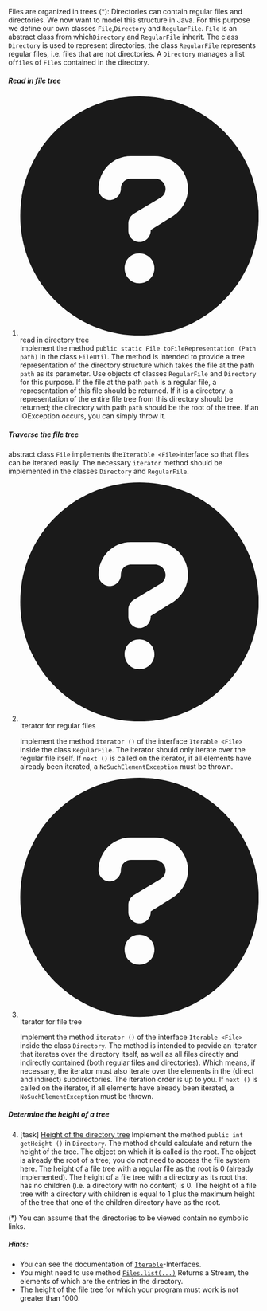 <p>Files are organized in trees (*): Directories can contain regular files and directories.
We now want to model this structure in Java.
For this purpose we define our own classes <code>File</code>,<code>Directory</code> and <code>RegularFile</code>. <code>File</code> is an abstract class from which<code>Directory</code> and <code>RegularFile</code> inherit.
The class <code>Directory</code> is used to represent directories, the class <code>RegularFile</code> represents regular files, i.e. files that are not directories.
A <code>Directory</code> manages a list of<code>files</code> of <code>File</code>s contained in the directory. </p>
<h5 id="readinfiletree">Read in file tree</h5>
<ol>
<li><div class="pe-task-0 d-flex"><jhi-programming-exercise-instructions-task-status _nghost-jro-c178=""><div _ngcontent-jro-c178="" class="guided-tour">
    <!---->
    <!---->
    <fa-icon _ngcontent-jro-c178="" size="lg" class="ng-fa-icon test-icon text-secondary ng-star-inserted"><svg role="img" aria-hidden="true" focusable="false" data-prefix="fas" data-icon="circle-question" class="svg-inline--fa fa-circle-question fa-lg" xmlns="http://www.w3.org/2000/svg" viewBox="0 0 512 512"><path fill="currentColor" d="M256 0C114.6 0 0 114.6 0 256s114.6 256 256 256s256-114.6 256-256S397.4 0 256 0zM256 400c-18 0-32-14-32-32s13.1-32 32-32c17.1 0 32 14 32 32S273.1 400 256 400zM325.1 258L280 286V288c0 13-11 24-24 24S232 301 232 288V272c0-8 4-16 12-21l57-34C308 213 312 206 312 198C312 186 301.1 176 289.1 176h-51.1C225.1 176 216 186 216 198c0 13-11 24-24 24s-24-11-24-24C168 159 199 128 237.1 128h51.1C329 128 360 159 360 198C360 222 347 245 325.1 258z"></path></svg></fa-icon><!---->
    <span _ngcontent-jro-c178="" class="task-name ng-star-inserted">read in directory tree</span><!---->
    
</div>
</jhi-programming-exercise-instructions-task-status></div>Implement the method <code>public static File toFileRepresentation (Path path)</code> in the class <code>FileUtil</code>. 
The method is intended to provide a tree representation of the directory structure which takes the file at the path <code>path</code> as its parameter. Use objects of classes <code>RegularFile</code> and <code>Directory</code> for this purpose. If the file at the path <code>path</code> is a regular file, a representation of this file should be returned. If it is a directory, a representation of the entire file tree from this directory should be returned; the directory with path <code>path</code> should be the root of the tree. If an IOException occurs, you can simply throw it.</li>
</ol>
<h5 id="traversethefiletree">Traverse the file tree</h5>
<p>abstract class <code>File</code> implements the<code>Iteratble &lt;File&gt;</code>interface so that files can be iterated easily.
The necessary <code>iterator</code> method should be implemented in the classes <code>Directory</code> and <code>RegularFile</code>.</p>
<ol start="2">
<li><div class="pe-task-1 d-flex"><jhi-programming-exercise-instructions-task-status _nghost-jro-c178=""><div _ngcontent-jro-c178="" class="guided-tour">
    <!---->
    <!---->
    <fa-icon _ngcontent-jro-c178="" size="lg" class="ng-fa-icon test-icon text-secondary ng-star-inserted"><svg role="img" aria-hidden="true" focusable="false" data-prefix="fas" data-icon="circle-question" class="svg-inline--fa fa-circle-question fa-lg" xmlns="http://www.w3.org/2000/svg" viewBox="0 0 512 512"><path fill="currentColor" d="M256 0C114.6 0 0 114.6 0 256s114.6 256 256 256s256-114.6 256-256S397.4 0 256 0zM256 400c-18 0-32-14-32-32s13.1-32 32-32c17.1 0 32 14 32 32S273.1 400 256 400zM325.1 258L280 286V288c0 13-11 24-24 24S232 301 232 288V272c0-8 4-16 12-21l57-34C308 213 312 206 312 198C312 186 301.1 176 289.1 176h-51.1C225.1 176 216 186 216 198c0 13-11 24-24 24s-24-11-24-24C168 159 199 128 237.1 128h51.1C329 128 360 159 360 198C360 222 347 245 325.1 258z"></path></svg></fa-icon><!---->
    <span _ngcontent-jro-c178="" class="task-name ng-star-inserted">Iterator for regular files</span><!---->
    
</div>
</jhi-programming-exercise-instructions-task-status></div>
<p>Implement the method <code>iterator ()</code> of the interface <code>Iterable &lt;File&gt;</code> inside the class <code>RegularFile</code>.
The iterator should only iterate over the regular file itself.
If <code>next ()</code> is called on the iterator, if all elements have already been iterated, a <code>NoSuchElementException</code> must be thrown.</p></li>
<li><div class="pe-task-2 d-flex"><jhi-programming-exercise-instructions-task-status _nghost-jro-c178=""><div _ngcontent-jro-c178="" class="guided-tour">
    <!---->
    <!---->
    <fa-icon _ngcontent-jro-c178="" size="lg" class="ng-fa-icon test-icon text-secondary ng-star-inserted"><svg role="img" aria-hidden="true" focusable="false" data-prefix="fas" data-icon="circle-question" class="svg-inline--fa fa-circle-question fa-lg" xmlns="http://www.w3.org/2000/svg" viewBox="0 0 512 512"><path fill="currentColor" d="M256 0C114.6 0 0 114.6 0 256s114.6 256 256 256s256-114.6 256-256S397.4 0 256 0zM256 400c-18 0-32-14-32-32s13.1-32 32-32c17.1 0 32 14 32 32S273.1 400 256 400zM325.1 258L280 286V288c0 13-11 24-24 24S232 301 232 288V272c0-8 4-16 12-21l57-34C308 213 312 206 312 198C312 186 301.1 176 289.1 176h-51.1C225.1 176 216 186 216 198c0 13-11 24-24 24s-24-11-24-24C168 159 199 128 237.1 128h51.1C329 128 360 159 360 198C360 222 347 245 325.1 258z"></path></svg></fa-icon><!---->
    <span _ngcontent-jro-c178="" class="task-name ng-star-inserted">Iterator for file tree</span><!---->
    
</div>
</jhi-programming-exercise-instructions-task-status></div>
<p>Implement the method <code>iterator ()</code> of the interface <code>Iterable &lt;File&gt;</code> inside the class <code>Directory</code>.
The method is intended to provide an iterator that iterates over the directory itself, as well as all files directly and indirectly contained (both regular files and directories).
Which means, if necessary, the iterator must also iterate over the elements in the (direct and indirect) subdirectories.
The iteration order is up to you.
If <code>next ()</code> is called on the iterator, if all elements have already been iterated, a <code>NoSuchElementException</code> must be thrown.</p></li>
</ol>
<h5 id="determinetheheightofatree">Determine the height of a tree</h5>
<ol start="4">
<li>[task] <a rel="noopener noreferrer" href="https://artemis.ase.in.tum.de/testHeight">Height of the directory tree</a>
Implement the method <code>public int getHeight ()</code> in <code>Directory</code>.
The method should calculate and return the height of the tree. The object on which it is called is the root.
The object is already the root of a tree; you do not need to access the file system here.
The height of a file tree with a regular file as the root is 0 (already implemented).
The height of a file tree with a directory as its root that has no children (i.e. a directory with no content) is 0.
The height of a file tree with a directory with children is equal to 1 plus the maximum height of the tree that one of the children directory have as the root.</li>
</ol>
<p>(*) You can assume that the directories to be viewed contain no symbolic links.</p>
<h5 id="hints">Hints:</h5>
<ul>
<li>You can see the documentation of <a rel="noopener noreferrer" href="https://docs.oracle.com/en/java/javase/13/docs/api/java.base/java/lang/Iterable.html"><code>Iterable</code></a>-Interfaces.</li>
<li>You might need to use method <a rel="noopener noreferrer" href="https://docs.oracle.com/en/java/javase/13/docs/api/java.base/java/nio/file/Files.html#list(java.nio.file.Path)"><code>Files.list(...)</code></a> Returns a Stream, the elements of which are the entries in the directory.</li>
<li>The height of the file tree for which your program must work is not greater than 1000.</li>
</ul></div>
</div><!---->
<!---->
</jhi-programming-exercise-instructions><!---->
